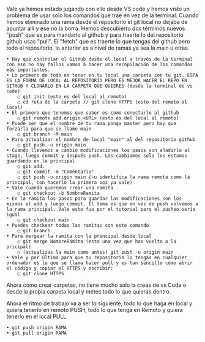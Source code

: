 Vale ya hemos estado jugando con ello desde VS code y hemos visto un problema de usar solo los comandos que trae en vez de la terminal. Cuando hemos eliminado una rama desde el repositorio el git local no dejaba de apuntar allí y ese no la borra. Hemos descubierto dos términos nuevos "push" que es para mandarlo al github y para traerte lo del repositorio github usas "pull". El "fetch" que es traerte lo que tengas del github pero todo el repositorio, lo anterior es a nivel de ramas ya sea la main u otras.

	• Hay que controlar el GitHub desde el local a través de la terminal con eso no hay fallos vamos a hacer una recopilación de los comandos más importantes. 
	• Lo primero de todo es tener en tu local una carpeta con tu git. ESTA ES LA FORMA DE LOCAL AL REPOSITORIO PERO ES MEJOR HACER EL REPO EN GITHUB Y CLONARLO EN LA CARPETA QUE QUIERES (desde la terminal de vs code)
		○ git init (esto es del local al remoto)
		○ cd ruta de la carpeta // git clone HTTPS (esto del remoto al local)
	• El primero que tenemos que saber es como conectarlo al github
		○ git remote add origin <URL> (esto es del local al remoto)
	• Puede ser que el nombre de tu rama ponga master pero hay que forzarla para que se llame main
		○ git branch -M main
	• Para actualizar el nombre de local "main" al del repositorio github
		○ git push -u origin main
	• Cuando llevemos a cambio modificaciones los pasos son añadirlo al stage, luego commit y después push. Los cambiamos solo los estamos guardando en la principal
		○ git add.
		○ git commit -m "Comentario"
		○ git push -u origin main (-u identifica la rama remota como la principal, con hacerlo la primera vez ya vale)
	• Vale cuando queremos crear una ramita
		○ git checkout -b NombreRamita
	• En la ramita los pasos para guardar las modificaciones son los mismos el add y luego commit. El tema es que en vez de push volvemos a la rama principal. Vale esto fue por el tutorial pero el pusheo sería igual
		○ git checkout main
	• Puedes checkear todas las ramitas con este comando
		○ git branch
	• Para mergear la ramita con la principal desde local
		○ git merge NombreRamita (esto una vez que has vuelto a la pricipal)
		○ (actualizas la main como antes) git push -u origin main
	• Vale y por último para que tu repositorio lo tengas en cualquier ordenador es lo que se llama hacer pull y es tan sencillo como abrir el código y copiar el HTTPS y escribir:
		○ git clone HTTPS
		
		
Ahora como crear carpetas, no tiene mucho solo la creas de vs Code o desde la propia carpeta local y metes todo lo que quieras dentro. 

Ahora el ritmo de trabajo va a ser lo siguiente, todo lo que haga en local y quiera tenerlo en remoto PUSH, todo lo que tenga en Remoto y quiera tenerlo en el local PULL

	• git push origin RAMA
	• git pull origin RAMA

